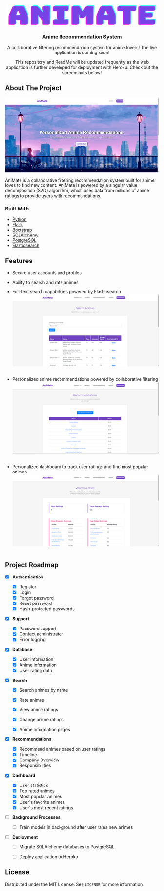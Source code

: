 <!-- PROJECT LOGO -->
<br />
<p align="center">
  <a href="https://github.com/naingthet">
    <img src="webapp/app/static/assets/img/logo.png" alt="Logo" width="500" height="70">
  </a>

  <h3 align="center">Anime Recommendation System</h3>

  <p align="center">
    A collaborative filtering recommendation system for anime lovers!
    The live application is coming soon!
  </p>
  <p align="center"> This repository and ReadMe will be updated frequently as the web application is further developed for deployment with Heroku. Check out the screenshots below!</p> 
</p>





<!-- ABOUT THE PROJECT -->
## About The Project

[![Product Name Screen Shot][animate-homepage]](webapp/app/static/assets/img/animate-homepage.png)

AniMate is a collaborative filtering recommendation system built for anime loves to find new content. AniMate is powered by a singular value decomposition (SVD) algorithm, which uses data from millions of anime ratings to provide users with recommendations.


### Built With


* [Python](https://python.org)
* [Flask](https://palletsprojects.com/p/flask/)
* [Bootstrap](https://getbootstrap.com)
* [SQLAlchemy](https://www.sqlalchemy.org/)
* [PostgreSQL](https://www.postgresql.org/)
* [Elasticsearch](https://www.elastic.co/)




## Features

- Secure user accounts and profiles
- Ability to search and rate animes
- Full-text search capabilities powered by Elasticsearch
[![Product Name Screen Shot][search]](webapp/app/static/assets/img/search.png)
<br><br>

- Personalized anime recommendations powered by collaborative filtering
[![Product Name Screen Shot][recommendations]](webapp/app/static/assets/img/recommendations.png)
<br><br>

- Personalized dashboard to track user ratings and find most popular animes
[![Product Name Screen Shot][dashboard]](webapp/app/static/assets/img/dashboard.png)
<br><br>



## Project Roadmap

- [x] **Authentication**

  - [x] Register
  - [x] Login
  - [x] Forgot password
  - [x] Reset password
  - [x] Hash-protected passwords

- [x] **Support**

  - [x] Password support
  - [x] Contact administrator
  - [x] Error logging

- [x] **Database**

  - [x] User information
  - [x] Anime information
  - [x] User rating data

- [x] **Search**

  - [x] Search animes by name
  - [x] Rate animes 
  - [x] View anime ratings
  - [x] Change anime ratings
  - [x] Anime information pages


- [x] **Recommendations**

  - [x] Recommend animes based on user ratings
  - [x] Timeline
  - [x] Company Overview
  - [x] Responsibilities

- [x] **Dashboard**

  - [x] User statistics
  - [x] Top rated animes
  - [x] Most popular animes
  - [x] User's favorite animes
  - [x] User's most recent ratings

- [ ] **Background Processes**
  - [ ] Train models in background after user rates new animes

- [ ] **Deployment**

  - [ ] Migrate SQLAlchemy databases to PostgreSQL
  - [ ] Deploy application to Heroku


<!-- LICENSE -->
## License

Distributed under the MIT License. See `LICENSE` for more information.





[animate-homepage]: webapp/app/static/assets/img/animate-homepage.png
[dashboard]: webapp/app/static/assets/img/dashboard.png
[search]: webapp/app/static/assets/img/search.png
[recommendations]: webapp/app/static/assets/img/recommendations.png